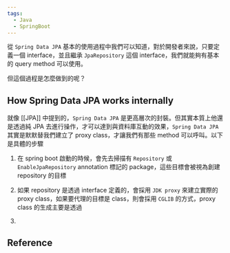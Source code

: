 ```yaml
---
tags:
  - Java
  - SpringBoot
---
```


從 `Spring Data JPA` 基本的使用過程中我們可以知道，對於開發者來說，只要定義一個 interface，並且繼承 `JpaRepository` 這個 interface，我們就能夠有基本的 query method 可以使用。

但這個過程是怎麼做到的呢？

## How Spring Data JPA works internally 

就像 [[JPA]] 中提到的，`Spring Data JPA` 是更高層次的封裝。但其實本質上他還是透過純 JPA 去進行操作，才可以達到與資料庫互動的效果，`Spring Data JPA` 其實是默默替我們建立了 proxy class，才讓我們有那些 method 可以呼叫。以下是具體的步驟

1. 在 spring boot 啟動的時候，會先去掃描有 `Repository` 或 `EnableJpaRepository` annotation 標記的 package，這些目標會被視為創建 repository 的目標

2. 如果 repository 是透過 interface 定義的，會採用 `JDK proxy` 來建立實際的 proxy class，如果要代理的目標是 class，則會採用 `CGLIB` 的方式，proxy class 的生成主要是透過 

3. 

## Reference
